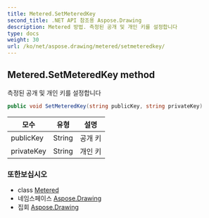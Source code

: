 ```yaml
---
title: Metered.SetMeteredKey
second_title: .NET API 참조용 Aspose.Drawing
description: Metered 방법. 측정된 공개 및 개인 키를 설정합니다
type: docs
weight: 30
url: /ko/net/aspose.drawing/metered/setmeteredkey/
---
```

## Metered.SetMeteredKey method

측정된 공개 및 개인 키를 설정합니다

```csharp
public void SetMeteredKey(string publicKey, string privateKey)
```

| 모수 | 유형 | 설명 |
| --- | --- | --- |
| publicKey | String | 공개 키 |
| privateKey | String | 개인 키 |

### 또한보십시오

* class [Metered](../)
* 네임스페이스 [Aspose.Drawing](../../metered/)
* 집회 [Aspose.Drawing](../../../)


